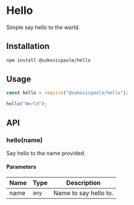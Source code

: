 # Hello

Simple say hello to the world.

## Installation

```bash
npm install @vukovicpavle/hello
```

## Usage

```javascript
const hello = require("@vukovicpavle/hello");

hello("World");
```

## API

### hello(name)

Say hello to the name provided.

#### Parameters

| Name | Type  | Description           |
| ---- | ----- | --------------------- |
| name | `any` | Name to say hello to. |
